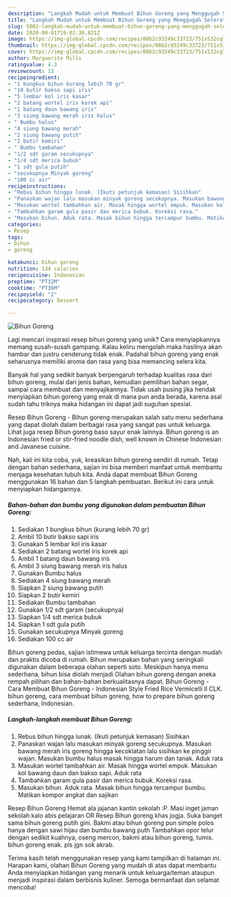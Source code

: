 ```yaml
---
description: "Langkah Mudah untuk Membuat Bihun Goreng yang Menggugah Selera"
title: "Langkah Mudah untuk Membuat Bihun Goreng yang Menggugah Selera"
slug: 5002-langkah-mudah-untuk-membuat-bihun-goreng-yang-menggugah-selera
date: 2020-09-01T19:02:30.821Z
image: https://img-global.cpcdn.com/recipes/08b2c93249c33723/751x532cq70/bihun-goreng-foto-resep-utama.jpg
thumbnail: https://img-global.cpcdn.com/recipes/08b2c93249c33723/751x532cq70/bihun-goreng-foto-resep-utama.jpg
cover: https://img-global.cpcdn.com/recipes/08b2c93249c33723/751x532cq70/bihun-goreng-foto-resep-utama.jpg
author: Marguerite Mills
ratingvalue: 4.3
reviewcount: 13
recipeingredient:
- "1 bungkus bihun kurang lebih 70 gr"
- "10 butir bakso sapi iris"
- "5 lembar kol iris kasar"
- "2 batang wortel iris korek api"
- "1 batang daun bawang iris"
- "3 siung bawang merah iris halus"
- " Bumbu halus"
- "4 siung bawang merah"
- "2 siung bawang putih"
- "2 butir kemiri"
- " Bumbu tambahan"
- "1/2 sdt garam secukupnya"
- "1/4 sdt merica bubuk"
- "1 sdt gula putih"
- "secukupnya Minyak goreng"
- "100 cc air"
recipeinstructions:
- "Rebus bihun hingga lunak. (Ikuti petunjuk kemasan) Sisihkan"
- "Panaskan wajan lalu masukan minyak goreng secukupnya. Masukan bawang merah iris goreng hingga kecoklatan lalu sisihkan ke pinggir wajan. Masukan bumbu halus masak hingga harum dan tanak. Aduk rata"
- "Masukan wortel tambahkan air. Masak hingga wortel empuk. Masukan kol bawang daun dan bakso sapi. Aduk rata"
- "Tambahkan garam gula pasir dan merica bubuk. Koreksi rasa."
- "Masukan bihun. Aduk rata. Masak bihun hingga tercampur bumbu. Matikan kompor angkat dan sajikan"
categories:
- Resep
tags:
- bihun
- goreng

katakunci: bihun goreng 
nutrition: 134 calories
recipecuisine: Indonesian
preptime: "PT32M"
cooktime: "PT36M"
recipeyield: "2"
recipecategory: Dessert

---
```



![Bihun Goreng](https://img-global.cpcdn.com/recipes/08b2c93249c33723/751x532cq70/bihun-goreng-foto-resep-utama.jpg)

Lagi mencari inspirasi resep bihun goreng yang unik? Cara menyiapkannya memang susah-susah gampang. Kalau keliru mengolah maka hasilnya akan hambar dan justru cenderung tidak enak. Padahal bihun goreng yang enak seharusnya memiliki aroma dan rasa yang bisa memancing selera kita.

Banyak hal yang sedikit banyak berpengaruh terhadap kualitas rasa dari bihun goreng, mulai dari jenis bahan, kemudian pemilihan bahan segar, sampai cara membuat dan menyajikannya. Tidak usah pusing jika hendak menyiapkan bihun goreng yang enak di mana pun anda berada, karena asal sudah tahu triknya maka hidangan ini dapat jadi suguhan spesial.

Resep Bihun Goreng - Bihun goreng merupakan salah satu menu sederhana yang dapat diolah dalam berbagai rasa yang sangat pas untuk keluarga. Lihat juga resep Bihun goreng baso sayur enak lainnya. Bihun goreng is an Indonesian fried or stir-fried noodle dish, well known in Chinese Indonesian and Javanese cuisine.


Nah, kali ini kita coba, yuk, kreasikan bihun goreng sendiri di rumah. Tetap dengan bahan sederhana, sajian ini bisa memberi manfaat untuk membantu menjaga kesehatan tubuh kita. Anda dapat membuat Bihun Goreng menggunakan 16 bahan dan 5 langkah pembuatan. Berikut ini cara untuk menyiapkan hidangannya.

<!--inarticleads1-->

##### Bahan-bahan dan bumbu yang digunakan dalam pembuatan Bihun Goreng:

1. Sediakan 1 bungkus bihun (kurang lebih 70 gr)
1. Ambil 10 butir bakso sapi iris
1. Gunakan 5 lembar kol iris kasar
1. Sediakan 2 batang wortel iris korek api
1. Ambil 1 batang daun bawang iris
1. Ambil 3 siung bawang merah iris halus
1. Gunakan  Bumbu halus
1. Sediakan 4 siung bawang merah
1. Siapkan 2 siung bawang putih
1. Siapkan 2 butir kemiri
1. Sediakan  Bumbu tambahan
1. Gunakan 1/2 sdt garam (secukupnya)
1. Siapkan 1/4 sdt merica bubuk
1. Siapkan 1 sdt gula putih
1. Gunakan secukupnya Minyak goreng
1. Sediakan 100 cc air


Bihun goreng pedas, sajian istimewa untuk keluarga tercinta dengan mudah dan praktis dicoba di rumah. Bihun merupakan bahan yang seringkali digunakan dalam beberapa olahan seperti soto. Meskipun hanya menu sederhana, bihun bisa diolah menjadi Olahan bihun goreng dengan aneka rempah pilihan dan bahan-bahan berkualitasnya dapat. Bihun Goreng - Cara Membuat Bihun Goreng - Indonesian Style Fried Rice Vermicelli II CLK. bihun goreng, cara membuat bihun goreng, how to prepare bihun goreng sederhana, Indonesian. 

<!--inarticleads2-->

##### Langkah-langkah membuat Bihun Goreng:

1. Rebus bihun hingga lunak. (Ikuti petunjuk kemasan) Sisihkan
1. Panaskan wajan lalu masukan minyak goreng secukupnya. Masukan bawang merah iris goreng hingga kecoklatan lalu sisihkan ke pinggir wajan. Masukan bumbu halus masak hingga harum dan tanak. Aduk rata
1. Masukan wortel tambahkan air. Masak hingga wortel empuk. Masukan kol bawang daun dan bakso sapi. Aduk rata
1. Tambahkan garam gula pasir dan merica bubuk. Koreksi rasa.
1. Masukan bihun. Aduk rata. Masak bihun hingga tercampur bumbu. Matikan kompor angkat dan sajikan


Resep Bihun Goreng Hemat ala jajanan kantin sekolah :P. Masi inget jaman sekolah kalo abis pelajaran OR Resep Bihun goreng khas jogja. Suka banget sama bihun goreng putih gini. Bakmi atau bihun goreng pun simple polos hanya dengan sawi hijau dan bumbu bawang puth Tambahkan opor telur dengan sedikit kuahnya, oseng mercon, bakmi atau bihun goreng, tumis. bihun goreng enak. pls jgn sok akrab. 

Terima kasih telah menggunakan resep yang kami tampilkan di halaman ini. Harapan kami, olahan Bihun Goreng yang mudah di atas dapat membantu Anda menyiapkan hidangan yang menarik untuk keluarga/teman ataupun menjadi inspirasi dalam berbisnis kuliner. Semoga bermanfaat dan selamat mencoba!
